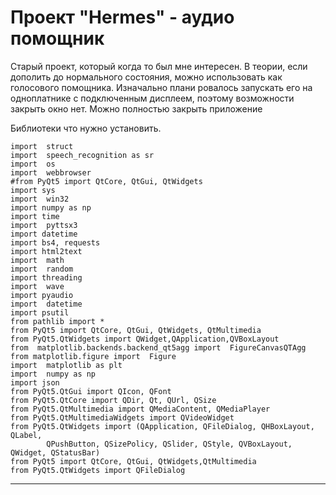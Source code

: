 # Проект "Hermes" - аудио помощник


Старый проект, который когда то был мне интересен. В теории, если дополить до нормального состояния, можно использовать как голосового помощника. Изначально плани ровалось запускать его на одноплатнике с подключенным дисплеем, поэтому возможности закрыть окно нет. Можно полностью закрыть приложение

Библиотеки что нужно установить.
```
import  struct
import  speech_recognition as sr
import  os
import  webbrowser
#from PyQt5 import QtCore, QtGui, QtWidgets
import sys
import  win32
import numpy as np
import time
import  pyttsx3
import datetime
import bs4, requests
import html2text
import  math
import  random
import threading
import  wave
import pyaudio
import  datetime
import psutil
from pathlib import *
from PyQt5 import QtCore, QtGui, QtWidgets, QtMultimedia
from PyQt5.QtWidgets import QWidget,QApplication,QVBoxLayout
from  matplotlib.backends.backend_qt5agg import  FigureCanvasQTAgg
from matplotlib.figure import  Figure
import  matplotlib as plt
import  numpy as np
import json
from PyQt5.QtGui import QIcon, QFont
from PyQt5.QtCore import QDir, Qt, QUrl, QSize
from PyQt5.QtMultimedia import QMediaContent, QMediaPlayer
from PyQt5.QtMultimediaWidgets import QVideoWidget
from PyQt5.QtWidgets import (QApplication, QFileDialog, QHBoxLayout, QLabel,
        QPushButton, QSizePolicy, QSlider, QStyle, QVBoxLayout, QWidget, QStatusBar)
from PyQt5 import QtCore, QtGui, QtWidgets,QtMultimedia
from PyQt5.QtWidgets import QFileDialog
```
_______________
